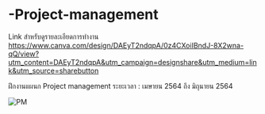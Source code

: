 # -Project-management

Link สำหรับดูรายละเอียดการทำงาน https://www.canva.com/design/DAEyT2ndqpA/0z4CXoiIBndJ-8X2wna-qQ/view?utm_content=DAEyT2ndqpA&utm_campaign=designshare&utm_medium=link&utm_source=sharebutton

ฝึกงานแผนก Project management
ระยะเวลา : เมษายน 2564 ถึง มิถุนายน 2564
         
![PM](https://user-images.githubusercontent.com/49346370/145704009-76fa5ee4-abb3-4d14-b5c6-d10322cf7bcf.PNG)
